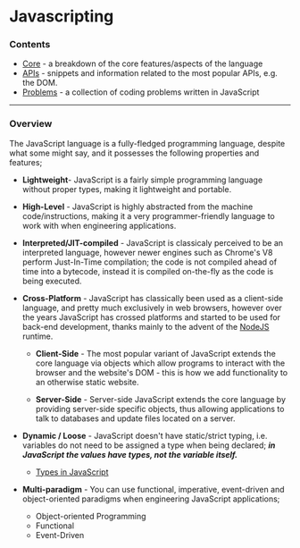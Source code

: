 # Javascripting

### Contents

- [Core](core) - a breakdown of the core features/aspects of the language
- [APIs](APIs) - snippets and information related to the most popular APIs, e.g. the DOM.
- [Problems](problems) - a collection of coding problems written in JavaScript

---

### Overview

The JavaScript language is a fully-fledged programming language, despite what some might say, and it possesses the following properties and features;

- **Lightweight**- JavaScript is a fairly simple programming language without proper types, making it lightweight and portable.

- **High-Level** - JavaScript is highly abstracted from the machine code/instructions, making it a very programmer-friendly language to work with when engineering applications.

- **Interpreted/JIT-compiled** - JavaScript is classicaly perceived to be an interpreted language, however newer engines such as Chrome's V8 perform Just-In-Time compilation; the code is not compiled ahead of time into a bytecode, instead it is compiled on-the-fly as the code is being executed.

- **Cross-Platform** - JavaScript has classically been used as a client-side language, and pretty much exclusively in web browsers, however over the years JavaScript has crossed platforms and started to be used for back-end development, thanks mainly to the advent of the [NodeJS](https://nodejs.org/en/) runtime.

  - **Client-Side** - The most popular variant of JavaScript extends the core language via objects which allow programs to interact with the browser and the website's DOM - this is how we add functionality to an otherwise static website.

  - **Server-Side** - Server-side JavaScript extends the core language by providing server-side specific objects, thus allowing applications to talk to databases and update files located on a server.

- **Dynamic / Loose** - JavaScript doesn't have static/strict typing, i.e. variables do not need to be assigned a type when being declared; **_in JavaScript the values have types, not the variable itself._**

  - [Types in JavaScript](../core/types)

- **Multi-paradigm** - You can use functional, imperative, event-driven and object-oriented paradigms when engineering JavaScript applications;
  - Object-oriented Programming
  - Functional
  - Event-Driven
